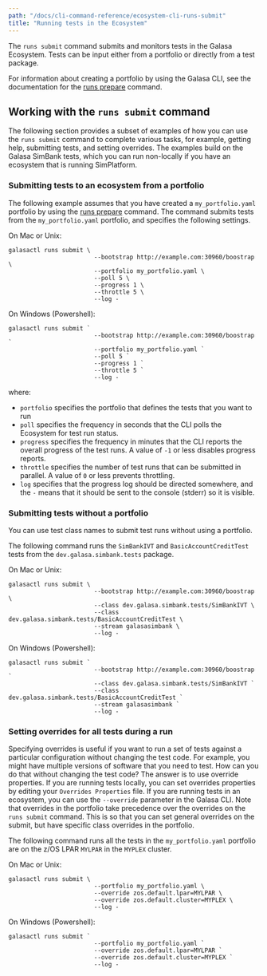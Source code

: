 ```yaml
---
path: "/docs/cli-command-reference/ecosystem-cli-runs-submit"
title: "Running tests in the Ecosystem"
---
```


The `runs submit` command submits and monitors tests in the Galasa Ecosystem. Tests can be input either from a portfolio or directly from a test package.

For information about creating a portfolio by using the Galasa CLI, see the documentation for the [runs prepare](/docs/cli-command-reference/ecosystem-cli-runs-prepare) command.

## Working with the `runs submit` command

The following section provides a subset of examples of how you can use the `runs submit` command to complete various tasks, for example, getting help, submitting tests, and setting overrides. The examples build on the Galasa SimBank tests, which you can run non-locally if you have an ecosystem that is running SimPlatform.

### Submitting tests to an ecosystem from a portfolio

The following example assumes that you have created a `my_portfolio.yaml` portfolio by using the [runs prepare](/docs/cli-command-reference/ecosystem-cli-runs-prepare) command. The command submits tests from the `my_portfolio.yaml` portfolio, and specifies the following settings.

On Mac or Unix:

```
galasactl runs submit \
                        --bootstrap http://example.com:30960/boostrap \
                        --portfolio my_portfolio.yaml \
                        --poll 5 \
                        --progress 1 \
                        --throttle 5 \
                        --log -
```

On Windows (Powershell):

```
galasactl runs submit `
                        --bootstrap http://example.com:30960/boostrap `
                        --portfolio my_portfolio.yaml `
                        --poll 5 `
                        --progress 1 `
                        --throttle 5 `
                        --log -
```

where:

- `portfolio` specifies the portfolio that defines the tests that you want to run
- `poll` specifies the frequency in seconds that the CLI polls the Ecosystem for test run status.
- `progress` specifies the frequency in minutes that the CLI reports the overall progress of the test runs. A value of  `-1` or less disables progress reports.
- `throttle` specifies the number of test runs that can be submitted in parallel. A value of `0` or less  prevents throttling.
- `log` specifies that the progress log should be directed somewhere, and the `-` means that it should be sent to the console (stderr) so it is visible.


### Submitting tests without a portfolio

You can use test class names to submit test runs without using a portfolio.

The following command runs the `SimBankIVT` and `BasicAccountCreditTest` tests from the  `dev.galasa.simbank.tests` package.

On Mac or Unix:

```
galasactl runs submit \
                        --bootstrap http://example.com:30960/boostrap \
                        --class dev.galasa.simbank.tests/SimBankIVT \
                        --class dev.galasa.simbank.tests/BasicAccountCreditTest \
                        --stream galasasimbank \
                        --log -
```

On Windows (Powershell):

```
galasactl runs submit `
                        --bootstrap http://example.com:30960/boostrap `
                        --class dev.galasa.simbank.tests/SimBankIVT `
                        --class dev.galasa.simbank.tests/BasicAccountCreditTest `
                        --stream galasasimbank `
                        --log -
```


### Setting overrides for all tests during a run

Specifying overrides is useful if you want to run a set of tests against a particular configuration without changing the test code. For example, you might have multiple versions of software that you need to test. How can you do that without changing the test code? The answer is to use override properties. If you are running tests locally, you can set overrides properties by editing your `Overrides Properties` file. If you are running tests in an ecosystem, you can use the `--override` parameter in the Galasa CLI. Note that overrides in the portfolio take precedence over the overrides on the `runs submit` command. This is so that you can set general overrides on the submit, but have specific class overrides in the portfolio.

The following command runs all the tests in the `my_portfolio.yaml` portfolio are on the z/OS LPAR `MYLPAR` in the `MYPLEX` cluster.

On Mac or Unix:

```
galasactl runs submit \
                        --portfolio my_portfolio.yaml \
                        --override zos.default.lpar=MYLPAR \
                        --override zos.default.cluster=MYPLEX \
                        --log -
```

On Windows (Powershell):

```
galasactl runs submit `
                        --portfolio my_portfolio.yaml `
                        --override zos.default.lpar=MYLPAR `
                        --override zos.default.cluster=MYPLEX `
                        --log -
```
